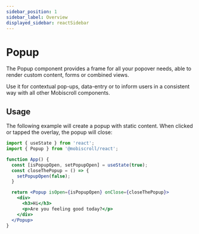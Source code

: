 ```yaml
---
sidebar_position: 1
sidebar_label: Overview
displayed_sidebar: reactSidebar
---
```


# Popup

The Popup component provides a frame for all your popover needs, able to render custom content, forms or combined views.

Use it for contextual pop-ups, data-entry or to inform users in a consistent way with all other Mobiscroll components.

## Usage

The following example will create a popup with static content. When clicked or tapped the overlay, the popup will close:

```jsx
import { useState } from 'react';
import { Popup } from '@mobiscroll/react';

function App() {
  const [isPopupOpen, setPopupOpen] = useState(true);
  const closeThePopup = () => {
    setPopupOpen(false);
  }

  return <Popup isOpen={isPopupOpen} onClose={closeThePopup}>
    <div>
      <h3>Hi</h3>
      <p>Are you feeling good today?</p>
    </div>
  </Popup>
}
```
